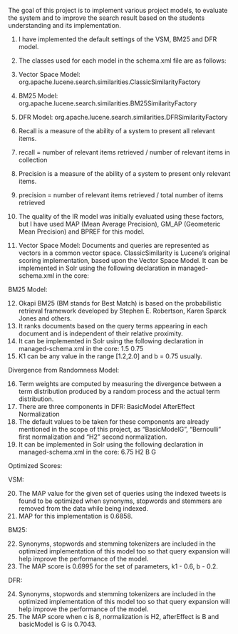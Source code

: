 The goal of this project is to implement various project models, to evaluate the system and to improve the search result based on the students understanding and its implementation.

1. I have implemented the default settings of the VSM, BM25 and DFR model.
2. The classes used for each model in the schema.xml file are as follows:
3.  Vector Space Model: org.apache.lucene.search.similarities.ClassicSimilarityFactory
4.  BM25 Model: org.apache.lucene.search.similarities.BM25SimilarityFactory
5.  DFR Model: org.apache.lucene.search.similarities.DFRSimilarityFactory
6. Recall is a measure of the ability of a system to present all relevant items.
7. recall = number of relevant items retrieved / number of relevant items in collection
8. Precision is a measure of the ability of a system to present only relevant items.
9. precision = number of relevant items retrieved / total number of items retrieved
10. The quality of the IR model was initially evaluated using these factors, but I have used MAP (Mean Average Precision), GM_AP (Geometeric Mean Precision) and BPREF for this model.

11. Vector Space Model:
    Documents and queries are represented as vectors in a common vector space.
    ClassicSimilarity is Lucene’s original scoring implementation, based upon the Vector Space Model.
    It can be implemented in Solr using the following declaration in managed-schema.xml in the core:
      <similarity class=”solr.ClassicSimilartyFactory”>
      </similarity>
  
BM25 Model:

12. Okapi BM25 (BM stands for Best Match) is based on the probabilistic retrieval framework developed by Stephen E. Robertson, Karen Sparck Jones and others.
13. It ranks documents based on the query terms appearing in each document and is independent of their relative proximity.
14. It can be implemented in Solr using the following declaration in managed-schema.xml in the core:
    <similarity class=”solr.BM25SimilartyFactory”>
    <str name=”k1”>1.5</str>
    <str name=”b”>0.75</str>
    </similarity>
15. K1 can be any value in the range [1.2,2.0] and b = 0.75 usually.

Divergence from Randomness Model:

16. Term weights are computed by measuring the divergence between a term distribution produced by a random process and the actual term distribution.
17. There are three components in DFR:
    BasicModel
    AfterEffect
    Normalization
18. The default values to be taken for these components are already mentioned in the scope of this project, as “BasicModelG”, “Bernoulli” first normalization and “H2” second normalization.
19. It can be implemented in Solr using the following declaration in managed-schema.xml in the core:
    <similarity class=”solr.DFRSimilarityFactory”>
    <str name="c">6.75</str>
    <str name="normalization">H2</str>
    <str name="afterEffect">B</str>
    <str name="basicModel">G</str>
    </similarity>
    
Optimized Scores:

VSM:

20. The MAP value for the given set of queries using the indexed tweets is found to be optimized when synonyms, stopwords and stemmers are removed from the data while being indexed.
21. MAP for this implementation is 0.6858.

BM25:

22. Synonyms, stopwords and stemming tokenizers are included in the optimized implementation of this model too so that query expansion will help improve the performance of the model.
23. The MAP score is 0.6995 for the set of parameters, k1 - 0.6, b - 0.2.

DFR:

24. Synonyms, stopwords and stemming tokenizers are included in the optimized implementation of this model too so that query expansion will help improve the performance of the model.
25. The MAP score when c is 8, normalization is H2, afterEffect is B and basicModel is G is 0.7043.
